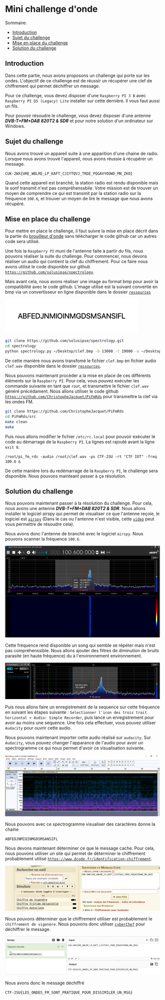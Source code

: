 # Mini challenge d'onde

Sommaire:

- [Introduction](#introduction)
- [Sujet du challenge](#sujet-du-challenge)
- [Mise en place du challenge](#mise-en-place-du-challenge)
- [Solution du challenge](#solution-du-challenge)

## Introduction

Dans cette partie, nous avons proposons un challenge qui porte sur les ondes. L'objectif de ce challenge est de réussir un récupérer une clef de chiffrement qui permet déchiffrer un message.

Pour ce challenge, vous devez disposer d'une `Raspberry PI 3 B` avec `Raspberry PI OS (Legacy) Lite` installer sur cette dernière. Il vous faut aussi un fils.

Pour pouvoir résoudre le challenge, vous devez disposer d'une antenne ***DVB-T+FM+DAB 820T2 & SDR*** et pour notre solution d'un ordinateur sur Windows.

## Sujet du challenge

Nous avons trouvé un appareil suite à une apparition d'une chaine de radio. Lorsque nous avons trouvé l'appareil, nous avons réussie à récupérer un message.

```text
CUK-2WX{URE_WBLRE_LP_KAFT_CJIYTQVJ_TRDE_PQGAVYOOWD_MN_ZKO}
```

Quand cette appareil est branché, la station radio est rendu disponible mais le sonf transmit n'est pas compréhenssbile. Votre mission est de trouver un moyen de comprendre ce qui est transmit par la station radio sur la fréquence `100.6`, et trouver un moyen de lire le message que nous avons récupéré.

## Mise en place du challenge

Pour mettre en place le challenge, il faut suivre la mise en place décrit dans la partie du [brouilleur d'onde](../brouilleur_d-onde) sans télécharger le code github car un autres code sera utilisé.

Une fois la `Raspberry PI` muni de l'antenne faite à partir du fils, nous pouvons réaliser la suite du challenge. Pour commencer, nous devons réaliser un audio qui contient la clef du chiffrement. Pour ce faire nous avons utilisé le code disponible sur github [`https://github.com/solusipse/spectrology`](https://github.com/solusipse/spectrology).

Mais avant cela, nous avons réaliser une image au format bmp pour avoir la compatibilité avec le code github. L'image utilisé est la suivant convertie en bmp via un convertisseur en ligne disponible dans le dossier [`ressources`](./ressources/clef.bmp)

![clef](./imgs/01_clef.png)

```bash
git clone https://github.com/solusipse/spectrology.git
cd spectrology
python spectrology.py ~/Desktop/clef.bmp -b 13000 -t 19000 -o ~/Desktop/clef.wav
```

De cette manière nous avons transfomé le fichier `clef.bmp` en fichier audio `clef.wav` disponible dans le dossier [`ressources`](./ressources/clef.wav).

Nous pouvons maintenant procèder a la mise en place de ces différents éléments sur la `Raspberry PI`. Pour cela, vous pouvez exécuter les commande suivante en tant que `root`, et transmettre le fichier `clef.wav` généré précédament. Nous allons utiliser le code github [`https://github.com/ChristopheJacquet/PiFmRds`](https://github.com/ChristopheJacquet/PiFmRds) pour transmettre la clef via les ondes FM.

```bash
git clone https://github.com/ChristopheJacquet/PiFmRds
cd PiFmRds/src
make clean
make
```

Puis nous allons modifier le fichier `/etc/rc.local` pour pouvoir exécuter le code au démarrage de la `Raspberry PI`. La lignes est rajouté avant la ligne `exit 0`.

```text
/root/pi_fm_rds -audio /root/clef.wav -ps CTF-2SU -rt "CTF IOT" -freq 100.6 &
```

De cette manière lors du redémarrage de la `Raspberry PI`, le challenge sera disponible. Nous pouvons mainteant passer à ça résolution.

## Solution du challenge

Nous pouvons maintenant passer à la résolution du challenge. Pour cela, nous avons une antenne ***DVB-T+FM+DAB 820T2 & SDR***. Nous allons installer le logiciel airspy qui permet de visualiser ce que l'antenne reçoie, le logiciel est [`airspy`](https://airspy.com/download/) (Dans le cas ou l'antenne n'est visible, cette [`video`](https://www.youtube.com/watch?v=j14irB3spPc) peut vous permettre de résoudre cela).

Nous avons donc l'antenne de branché avec le logiciel `airspy`. Nous pouvons scanner la fréquence `100.6`.

![scanne](./imgs/02_scanne.PNG)

Cette fréquence rend disponible un song qui semble se répéter mais n'est pas compréhenssible. Nous allons ajouter des filtres de diminution de bruits parasite (en haute fréquence) du à l'environnement environnement.

![filtre](./imgs/03_filtre.png)

Puis nous allons faire un enregistrement de la sequence sur cette fréquence en suivant les étapes suivante : `Selectionner l'icon des trois trait horizontal > Audio: Simple Recorder`, puis lancé un enregistrement pour avoir au moins une sequence. Une fois cela effectuer, vous pouvez utiliser `Audacity` pour ouvrir cette audio.

Nous pouvons maintenant importer cette audio réalisé sur `audacity`. Sur `Audacity`, vous pouvez changer l'apparance de l'audio pour avoir un spectrogramme ce qui nous permet d'avoir ce visualisation suivante.

![spectrogramme](./imgs/04_spectrogramme.png)

Nous pouvons avec ce spectrogramme visualiser des caractères donne la chaine

```text
ABFEDJNMIOINMGDSMSANSIFL
```

Nous devons maintenant déterminer ce que le message cache. Pour cela, nous pouvons utiliser un site qui permet de déterminer le chiffrement probablement utilisé [`https://www.dcode.fr/identification-chiffrement`](https://www.dcode.fr/identification-chiffrement).

![chiffrement analyse](./imgs/05_chiffre_analyse.png)

Nous pouvons déterminer que le chiffrement utiliser est probablement le `chiffrement de vigenère`. Nous pouvons donc utiliser [`cyberChef`](https://gchq.github.io/CyberChef/) pour déchiffrer le message.

![dechiffrement](./imgs/06_dechiffrer.png)

Nous avons donc le message déchiffré

```text
CTF-2SU{LES_ONDES_FM_SONT_PRATIQUE_POUR_DISSIMILER_UN_MSG}
```

